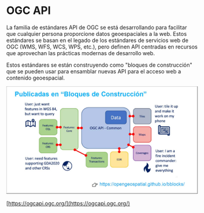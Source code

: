 # OGC API

La familia de estándares API de OGC se está desarrollando para facilitar que cualquier persona proporcione datos geoespaciales a la web. Estos estándares se basan en el legado de los estándares de servicios web de OGC (WMS, WFS, WCS, WPS, etc.), pero definen API centradas en recursos que aprovechan las prácticas modernas de desarrollo web.

Estos estándares se están construyendo como "bloques de construcción" que se pueden usar para ensamblar nuevas API para el acceso web a contenido geoespacial.

![OGC API Block](img/ogc-API-blocks.jpg "OGC API bloques de construcción")

[https://ogcapi.ogc.org/](https://ogcapi.ogc.org/)

